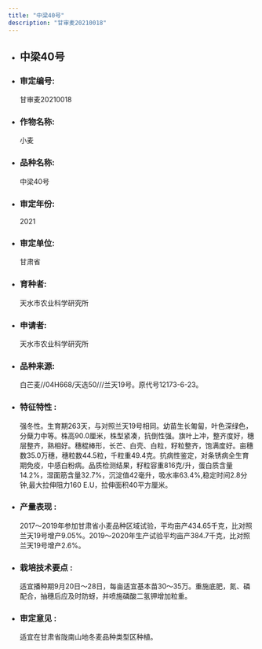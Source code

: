 ```yaml
---
title: "中梁40号"
description: "甘审麦20210018"
---
```

* ## 中梁40号
* ###  审定编号:  
   甘审麦20210018

*  ### 作物名称:  
   小麦

*   ###  品种名称: 
    中梁40号

*   ### 审定年份: 
    2021

*   ### 审定单位:  
    甘肃省

*   ### 育种者:  
    天水市农业科学研究所

*   ### 申请者:  
    天水市农业科学研究所

*   ### 品种来源:  
    白芒麦//04H668/天选50///兰天19号。原代号12173-6-23。

*   ### 特征特性 : 
    强冬性。生育期263天，与对照兰天19号相同。幼苗生长匍匐，叶色深绿色，分蘖力中等。株高90.0厘米，株型紧凑，抗倒性强。旗叶上冲，整齐度好，穗层整齐，熟相好。穗棍棒形，长芒、白壳、白粒，籽粒整齐，饱满度好。亩穗数35.0万穗，穗粒数44.5粒，千粒重49.4克。抗病性鉴定，对条锈病全生育期免疫，中感白粉病。品质检测结果，籽粒容重816克/升，蛋白质含量14.2%，湿面筋含量32.7%，沉淀值42毫升，吸水率63.4%,稳定时间2.8分钟,最大拉伸阻力160 E.U，拉伸面积40平方厘米。

*   ### 产量表现 : 
    2017～2019年参加甘肃省小麦品种区域试验，平均亩产434.65千克，比对照兰天19号增产9.05%。2019～2020年生产试验平均亩产384.7千克，比对照兰天19号增产2.6%。

*   ### 栽培技术要点 : 
    适宜播种期9月20日～28日，每亩适宜基本苗30～35万。重施底肥，氮、磷配合，抽穗后应及时防蚜，并喷施磷酸二氢钾增加粒重。

*   ### 审定意见 : 
    适宜在甘肃省陇南山地冬麦品种类型区种植。
